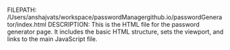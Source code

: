 FILEPATH: /Users/anshajvats/workspace/passwordManagergithub.io/passwordGenerator/index.html
DESCRIPTION: This is the HTML file for the password generator page. It includes the basic HTML structure, sets the viewport, and links to the main JavaScript file.

